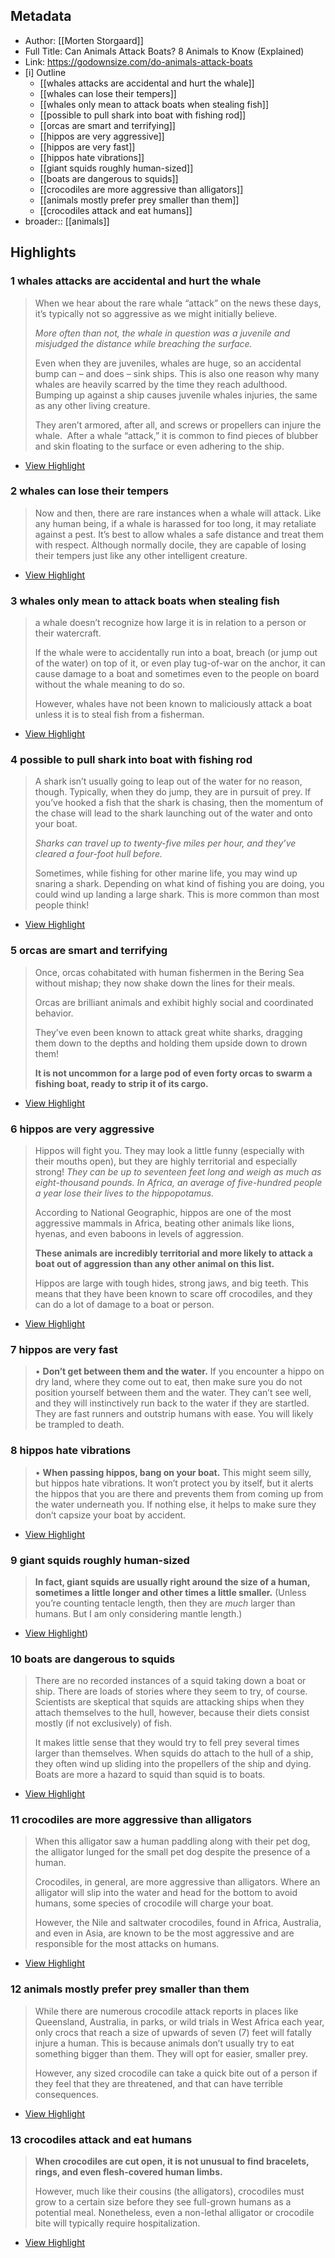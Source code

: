 
## Metadata
- Author: [[Morten Storgaard]]
- Full Title: Can Animals Attack Boats? 8 Animals to Know (Explained)
- Link: https://godownsize.com/do-animals-attack-boats
- [i] Outline 
     - [[whales attacks are accidental and hurt the whale]]
     - [[whales can lose their tempers]]
     - [[whales only mean to attack boats when stealing fish]]
     - [[possible to pull shark into boat with fishing rod]]
     - [[orcas are smart and terrifying]]
     - [[hippos are very aggressive]]
     - [[hippos are very fast]]
     - [[hippos hate vibrations]]
     - [[giant squids roughly human-sized]]
     - [[boats are dangerous to squids]]
     - [[crocodiles are more aggressive than alligators]]
     - [[animals mostly prefer prey smaller than them]]
     - [[crocodiles attack and eat humans]]
- broader:: [[animals]]

## Highlights

### 1 whales attacks are accidental and hurt the whale

> When we hear about the rare whale “attack” on the news these days, it’s typically not so aggressive as we might initially believe.
> 
> *More often than not, the whale in question was a juvenile and misjudged the distance while breaching the surface.*
> 
> Even when they are juveniles, whales are huge, so an accidental bump can – and does – sink ships. This is also one reason why many whales are heavily scarred by the time they reach adulthood. Bumping up against a ship causes juvenile whales injuries, the same as any other living creature.
> 
> They aren’t armored, after all, and screws or propellers can injure the whale.  After a whale “attack,” it is common to find pieces of blubber and skin floating to the surface or even adhering to the ship.

 * [View Highlight](https://godownsize.com/do-animals-attack-boats?__readwiseLocation=0%2F34%2F4%2F1%2F1%2F1%2F1%2F1%2F6%2F1%3A0%2C0%2F41%2F4%2F1%2F1%2F1%2F1%2F1%2F6%2F1%3A205#:~:text=When%20we%20hear%20about%20the%2Ceven%20adhering%20to%20the%20ship.)

### 2 whales can lose their tempers

> Now and then, there are rare instances when a whale will attack.
> Like any human being, if a whale is harassed for too long, it may retaliate against a pest. It’s best to allow whales a safe distance and treat them with respect. Although normally docile, they are capable of losing their tempers just like any other intelligent creature.

 * [View Highlight](https://godownsize.com/do-animals-attack-boats?__readwiseLocation=0%2F43%2F4%2F1%2F1%2F1%2F1%2F1%2F6%2F1%3A0%2C0%2F46%2F4%2F1%2F1%2F1%2F1%2F1%2F6%2F1%3A271#:~:text=Now%20and%20then%2C%20there%20are%2Clike%20any%20other%20intelligent%20creature.)

### 3 whales only mean to attack boats when stealing fish

> a whale doesn’t recognize how large it is in relation to a person or their watercraft.
> 
> If the whale were to accidentally run into a boat, breach (or jump out of the water) on top of it, or even play tug-of-war on the anchor, it can cause damage to a boat and sometimes even to the people on board without the whale meaning to do so.
> 
> However, whales have not been known to maliciously attack a boat unless it is to steal fish from a fisherman.

 * [View Highlight](https://godownsize.com/do-animals-attack-boats?__readwiseLocation=0%2F52%2F4%2F1%2F1%2F1%2F1%2F1%2F6%2F1%3A9%2C0%2F56%2F4%2F1%2F1%2F1%2F1%2F1%2F6%2F1%3A109#:~:text=a%20whale%20doesn%E2%80%99t%20recognize%20how%2Csteal%20fish%20from%20a%20fisherman.)

### 4 possible to pull shark into boat with fishing rod

> A shark isn’t usually going to leap out of the water for no reason, though. Typically, when they do jump, they are in pursuit of prey. If you’ve hooked a fish that the shark is chasing, then the momentum of the chase will lead to the shark launching out of the water and onto your boat.
> 
> *Sharks can travel up to twenty-five miles per hour, and they’ve cleared a four-foot hull before.*
> 
> Sometimes, while fishing for other marine life, you may wind up snaring a shark. Depending on what kind of fishing you are doing, you could wind up landing a large shark. This is more common than most people think!

 * [View Highlight](https://godownsize.com/do-animals-attack-boats?__readwiseLocation=0%2F97%2F4%2F1%2F1%2F1%2F1%2F1%2F6%2F1%3A0%2C0%2F101%2F4%2F1%2F1%2F1%2F1%2F1%2F6%2F1%3A214#:~:text=A%20shark%20isn%E2%80%99t%20usually%20going%2Ccommon%20than%20most%20people%20think!)

###  5 orcas are smart and terrifying

> Once, orcas cohabitated with human fishermen in the Bering Sea without mishap; they now shake down the lines for their meals.
> 
> Orcas are brilliant animals and exhibit highly social and coordinated behavior.
> 
> They’ve even been known to attack great white sharks, dragging them down to the depths and holding them upside down to drown them!
> 
> **It is not uncommon for a large pod of even forty orcas to swarm a fishing boat, ready to strip it of its cargo.**

 * [View Highlight](https://godownsize.com/do-animals-attack-boats?__readwiseLocation=0%2F106%2F4%2F1%2F1%2F1%2F1%2F1%2F6%2F1%3A0%2C0%2F0%2F112%2F4%2F1%2F1%2F1%2F1%2F1%2F6%2F1%3A111#:~:text=Once%2C%20orcas%20cohabitated%20with%20human%2Cstrip%20it%20of%20its%20cargo.)

### 6 hippos are very aggressive

> Hippos will fight you. They may look a little funny (especially with their mouths open), but they are highly territorial and especially strong!
> *They can be up to seventeen feet long and weigh as much as eight-thousand pounds. In Africa, an average of five-hundred people a year lose their lives to the hippopotamus.*
> 
> According to National Geographic, hippos are one of the most aggressive mammals in Africa, beating other animals like lions, hyenas, and even baboons in levels of aggression.
> 
> **These animals are incredibly territorial and more likely to attack a boat out of aggression than any other animal on this list.**
> 
> Hippos are large with tough hides, strong jaws, and big teeth. This means that they have been known to scare off crocodiles, and they can do a lot of damage to a boat or person.

 * [View Highlight](https://godownsize.com/do-animals-attack-boats?__readwiseLocation=0%2F138%2F4%2F1%2F1%2F1%2F1%2F1%2F6%2F1%3A0%2C0%2F146%2F4%2F1%2F1%2F1%2F1%2F1%2F6%2F1%3A177#:~:text=Hippos%20will%20fight%20you.%20They%2Cto%20a%20boat%20or%20person.)

### 7 hippos are very fast

> • **Don’t get between them and the water.** 
> If you encounter a hippo on dry land, where they come out to eat, then make sure you do not position yourself between them and the water. They can’t see well, and they will instinctively run back to the water if they are startled. They are fast runners and outstrip humans with ease. You will likely be trampled to death.

### 8 hippos hate vibrations

> • **When passing hippos, bang on your boat.** 
> This might seem silly, but hippos hate vibrations. It won’t protect you by itself, but it alerts the hippos that you are there and prevents them from coming up from the water underneath you. If nothing else, it helps to make sure they don’t capsize your boat by accident.

 * [View Highlight](https://godownsize.com/do-animals-attack-boats?__readwiseLocation=0%2F0%2F3%2F163%2F4%2F1%2F1%2F1%2F1%2F1%2F6%2F1%3A0%2C2%2F5%2F163%2F4%2F1%2F1%2F1%2F1%2F1%2F6%2F1%3A272#:~:text=Don%E2%80%99t%20get%20between%20them%20and%2Ccapsize%20your%20boat%20by%20accident.)

### 9 giant squids roughly human-sized

> **In fact, giant squids are usually right around the size of a human, sometimes a little longer and other times a little smaller.** (Unless you’re counting tentacle length, then they are *much* larger than humans. But I am only considering mantle length.)

 * [View Highlight](https://godownsize.com/do-animals-attack-boats?__readwiseLocation=0%2F0%2F178%2F4%2F1%2F1%2F1%2F1%2F1%2F6%2F1%3A0%2C4%2F1%2F1%2F1%2F1%2F1%2F6%2F1%3A181#:~:text=In%20fact%2C%20giant%20squids%20are%2Cam%20only%20considering%20mantle%20length.))

### 10 boats are dangerous to squids

> There are no recorded instances of a squid taking down a boat or ship. There are loads of stories where they seem to try, of course. Scientists are skeptical that squids are attacking ships when they attach themselves to the hull, however, because their diets consist mostly (if not exclusively) of fish.
> 
> It makes little sense that they would try to fell prey several times larger than themselves. When squids do attach to the hull of a ship, they often wind up sliding into the propellers of the ship and dying.
> Boats are more a hazard to squid than squid is to boats.

 * [View Highlight](https://godownsize.com/do-animals-attack-boats?__readwiseLocation=0%2F183%2F4%2F1%2F1%2F1%2F1%2F1%2F6%2F1%3A0%2C0%2F187%2F4%2F1%2F1%2F1%2F1%2F1%2F6%2F1%3A56#:~:text=There%20are%20no%20recorded%20instances%2Cthan%20squid%20is%20to%20boats.)

###  11 crocodiles are more aggressive than alligators

> When this alligator saw a human paddling along with their pet dog, the alligator lunged for the small pet dog despite the presence of a human.
>
> Crocodiles, in general, are more aggressive than alligators.
> Where an alligator will slip into the water and head for the bottom to avoid humans, some species of crocodile will charge your boat.
>
> However, the Nile and saltwater crocodiles, found in Africa, Australia, and even in Asia, are known to be the most aggressive and are responsible for the most attacks on humans.

 * [View Highlight](https://godownsize.com/do-animals-attack-boats?__readwiseLocation=0%2F236%2F4%2F1%2F1%2F1%2F1%2F1%2F6%2F1%3A0%2C0%2F236%2F4%2F1%2F1%2F1%2F1%2F1%2F6%2F1%3A177#:~:text=However%2C%20the%20Nile%20and%20saltwater%2Cthe%20most%20attacks%20on%20humans.)

###  12 animals mostly prefer prey smaller than them

> While there are numerous crocodile attack reports in places like Queensland, Australia, in parks, or wild trials in West Africa each year, only crocs that reach a size of upwards of seven (7) feet will fatally injure a human.
> This is because animals don’t usually try to eat something bigger than them. They will opt for easier, smaller prey.
> 
> However, any sized crocodile can take a quick bite out of a person if they feel that they are threatened, and that can have terrible consequences.

 * [View Highlight](https://godownsize.com/do-animals-attack-boats?__readwiseLocation=0%2F241%2F4%2F1%2F1%2F1%2F1%2F1%2F6%2F1%3A125%2C0%2F245%2F4%2F1%2F1%2F1%2F1%2F1%2F6%2F1%3A146#:~:text=While%20there%20are%20numerous%20crocodile%2Cthat%20can%20have%20terrible%20consequences.)

### 13 crocodiles attack and eat humans

> **When crocodiles are cut open, it is not unusual to find bracelets, rings, and even flesh-covered human limbs.**
> 
> However, much like their cousins (the alligators), crocodiles must grow to a certain size before they see full-grown humans as a potential meal.
> Nonetheless, even a non-lethal alligator or crocodile bite will typically require hospitalization.

 * [View Highlight](https://godownsize.com/do-animals-attack-boats?__readwiseLocation=0%2F0%2F247%2F4%2F1%2F1%2F1%2F1%2F1%2F6%2F1%3A0%2C0%2F251%2F4%2F1%2F1%2F1%2F1%2F1%2F6%2F1%3A98#:~:text=When%20crocodiles%20are%20cut%20open%2C%2Cbite%20will%20typically%20require%20hospitalization.)
